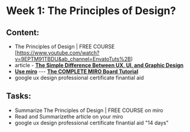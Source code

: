 # Week 1: The Principles of Design?

## Content:

- The Principles of Design | FREE COURSE 
    [https://www.youtube.com/watch?v=9EPTM91TBDU&ab_channel=EnvatoTuts%2B)
- article - **[The Simple Difference Between UX, UI, and Graphic Design](https://interworks.com/blog/smacadamia/2020/01/20/the-simple-difference-between-ux-ui-graphic-design/#:~:text=Unlike%20UX%20or%20UI%20design%2C%20however%2C%20graphic%20design,all%20are%20helpful%20for%20communicating%20with%20your%20audience.)** 
- **[Use miro](https://youtu.be/mNNPchRnDp8)** --- **[The COMPLETE MIRO Board Tutorial ]([https://youtu.be/mNNPchRnDp8](https://www.youtube.com/watch?v=E2pStKSgmUA&ab_channel=EnricoZamparo))**
- google ux design professional certificate finantial aid 
    
## Tasks:

- Summarize The Principles of Design | FREE COURSE on miro
- Read and Summarizethe article on your miro
- google ux design professional certificate finantial aid "14 days"
